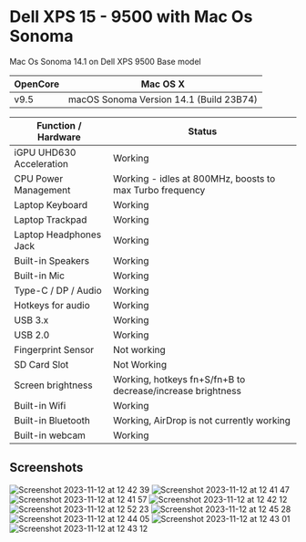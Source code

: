 # Dell XPS 15 - 9500 with Mac Os Sonoma
Mac Os Sonoma 14.1 on Dell XPS 9500 Base model

| OpenCore | Mac OS X |
|------------|-------------|
| v9.5 | macOS Sonoma Version 14.1 (Build 23B74) |

| Function / Hardware	| Status |
|------------|-------------|
| iGPU UHD630 Acceleration | 	Working | 
| CPU Power Management	| Working - idles at 800MHz, boosts to max Turbo frequency | 
| Laptop Keyboard	| Working | 
| Laptop Trackpad	| Working | 
| Laptop Headphones Jack | 	Working | 
| Built-in Speakers | Working | 
| Built-in Mic | 	Working  |
| Type-C / DP / Audio | Working | 
| Hotkeys for audio | Working | 
| USB 3.x	| Working | 
| USB 2.0	|  Working | 
| Fingerprint Sensor | 	Not working | 
| SD Card Slot | 	Not Working | 
| Screen brightness	| Working, hotkeys fn+S/fn+B to decrease/increase brightness | 
| Built-in Wifi	| Working | 
| Built-in Bluetooth | Working, AirDrop is not currently working | 
| Built-in webcam | Working | 

## Screenshots
![Screenshot 2023-11-12 at 12 42 39](https://github.com/m3dkata/Dell-XPS-15-9500-Mac-Os-Sonoma/assets/91957938/c7e361e6-8498-4188-94c3-1f3e20debe1e)
![Screenshot 2023-11-12 at 12 41 47](https://github.com/m3dkata/Dell-XPS-15-9500-Mac-Os-Sonoma/assets/91957938/666c5781-3e98-426d-a796-139d4169a2c6)
![Screenshot 2023-11-12 at 12 41 57](https://github.com/m3dkata/Dell-XPS-15-9500-Mac-Os-Sonoma/assets/91957938/ca721e4a-b269-409e-9227-cf963a8b983d)
![Screenshot 2023-11-12 at 12 42 12](https://github.com/m3dkata/Dell-XPS-15-9500-Mac-Os-Sonoma/assets/91957938/cf44d372-8fbb-413f-a788-105f99c2fbdb)
![Screenshot 2023-11-12 at 12 52 23](https://github.com/m3dkata/Dell-XPS-15-9500-Mac-Os-Sonoma/assets/91957938/f8239e3a-2eb1-40ee-8a30-74f2e6c0299d)
![Screenshot 2023-11-12 at 12 45 28](https://github.com/m3dkata/Dell-XPS-15-9500-Mac-Os-Sonoma/assets/91957938/4b04713b-8937-41a4-8389-78c5676a4e70)
![Screenshot 2023-11-12 at 12 44 05](https://github.com/m3dkata/Dell-XPS-15-9500-Mac-Os-Sonoma/assets/91957938/18178676-8540-4b91-a935-a0eecd8e0c34)
![Screenshot 2023-11-12 at 12 43 01](https://github.com/m3dkata/Dell-XPS-15-9500-Mac-Os-Sonoma/assets/91957938/20fcd92d-bc69-4c7a-a234-0cf65a17b78e)
![Screenshot 2023-11-12 at 12 43 12](https://github.com/m3dkata/Dell-XPS-15-9500-Mac-Os-Sonoma/assets/91957938/22bb0098-f06c-469d-b437-cfafdd595deb)
